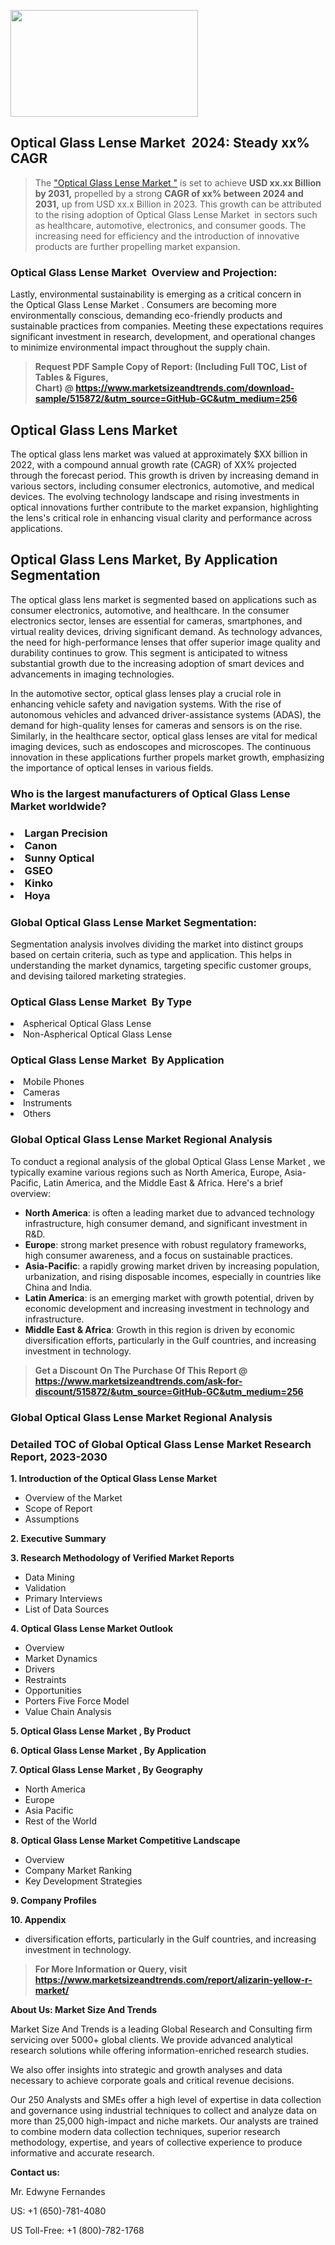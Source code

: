 <p><img class="alignnone size-medium wp-image-20088" src="https://ffe5etoiles.com/wp-content/uploads/2024/12/MST1-300x171.png" alt="" width="300" height="171" /></p><h2 id="ember46" class="ember-view reader-text-block__heading-2">Optical Glass Lense Market &nbsp;2024: Steady&nbsp;xx% CAGR</h2><blockquote id="ember47" class="ember-view reader-text-block__blockquote">The&nbsp;<a class="app-aware-link " href="https://www.marketsizeandtrends.com/download-sample/515872/&utm_source=GitHub-GC&utm_medium=256" target="_blank" data-test-app-aware-link="">"Optical Glass Lense Market "</a>&nbsp;is set to achieve&nbsp;<strong>USD&nbsp;xx.xx&nbsp;Billion by 2031,</strong>&nbsp;propelled by a strong&nbsp;<strong>CAGR of&nbsp;xx% between 2024 and 2031,</strong>&nbsp;up from USD xx.x Billion in 2023. This growth can be attributed to the rising adoption of&nbsp;Optical Glass Lense Market &nbsp;in sectors such as healthcare, automotive, electronics, and consumer goods. The increasing need for efficiency and the introduction of innovative products are further propelling market expansion.</blockquote><h3 id="ember48" class="ember-view reader-text-block__heading-3">Optical Glass Lense Market &nbsp;Overview and Projection:</h3><p id="ember49" class="ember-view reader-text-block__paragraph">Lastly, environmental sustainability is emerging as a critical concern in the&nbsp;Optical Glass Lense Market . Consumers are becoming more environmentally conscious, demanding eco-friendly products and sustainable practices from companies. Meeting these expectations requires significant investment in research, development, and operational changes to minimize environmental impact throughout the supply chain.</p><blockquote id="ember50" class="ember-view reader-text-block__blockquote"><strong>Request PDF Sample Copy of Report: (Including Full TOC, List of Tables &amp; Figures, Chart)&nbsp;@&nbsp;<strong><a href="https://www.marketsizeandtrends.com/download-sample/515872/&utm_source=GitHub-GC&utm_medium=256" target="_blank">https://www.marketsizeandtrends.com/download-sample/515872/&utm_source=GitHub-GC&utm_medium=256</a></strong></strong></blockquote><h3 class=""> <h2>Optical Glass Lens Market</h2><p>The optical glass lens market was valued at approximately $XX billion in 2022, with a compound annual growth rate (CAGR) of XX% projected through the forecast period. This growth is driven by increasing demand in various sectors, including consumer electronics, automotive, and medical devices. The evolving technology landscape and rising investments in optical innovations further contribute to the market expansion, highlighting the lens's critical role in enhancing visual clarity and performance across applications.</p><h2>Optical Glass Lens Market, By Application Segmentation</h2><p>The optical glass lens market is segmented based on applications such as consumer electronics, automotive, and healthcare. In the consumer electronics sector, lenses are essential for cameras, smartphones, and virtual reality devices, driving significant demand. As technology advances, the need for high-performance lenses that offer superior image quality and durability continues to grow. This segment is anticipated to witness substantial growth due to the increasing adoption of smart devices and advancements in imaging technologies.</p><p>In the automotive sector, optical glass lenses play a crucial role in enhancing vehicle safety and navigation systems. With the rise of autonomous vehicles and advanced driver-assistance systems (ADAS), the demand for high-quality lenses for cameras and sensors is on the rise. Similarly, in the healthcare sector, optical glass lenses are vital for medical imaging devices, such as endoscopes and microscopes. The continuous innovation in these applications further propels market growth, emphasizing the importance of optical lenses in various fields.</p></h3><h3 id="" class="">Who is the largest manufacturers of&nbsp;Optical Glass Lense Market worldwide?</h3><h3 class=""></Li><Li>Largan Precision</Li><Li> Canon</Li><Li> Sunny Optical</Li><Li> GSEO</Li><Li> Kinko</Li><Li> Hoya</h3><h3 id="ember53" class="ember-view reader-text-block__heading-3">Global&nbsp;Optical Glass Lense Market Segmentation:</h3><p id="ember54" class="ember-view reader-text-block__paragraph">Segmentation analysis involves dividing the market into distinct groups based on certain criteria, such as type and application. This helps in understanding the market dynamics, targeting specific customer groups, and devising tailored marketing strategies.</p><h3 id="" class="">Optical Glass Lense Market &nbsp;By Type</h3><p></Li><Li>Aspherical Optical Glass Lense</Li><Li> Non-Aspherical Optical Glass Lense</p><h3 id="" class="">Optical Glass Lense Market &nbsp;By Application</h3><p class=""></Li><Li>Mobile Phones</Li><Li> Cameras</Li><Li> Instruments</Li><Li> Others</p><h3 id="ember62" class="ember-view reader-text-block__heading-3">Global Optical Glass Lense Market Regional Analysis</h3><p id="ember63" class="ember-view reader-text-block__paragraph">To conduct a regional analysis of the global Optical Glass Lense Market , we typically examine various regions such as North America, Europe, Asia-Pacific, Latin America, and the Middle East &amp; Africa. Here's a brief overview:</p><ul><li><strong>North America</strong>: is often a leading market due to advanced technology infrastructure, high consumer demand, and significant investment in R&amp;D.</li><li><strong>Europe</strong>: strong market presence with robust regulatory frameworks, high consumer awareness, and a focus on sustainable practices.</li><li><strong>Asia-Pacific</strong>: a rapidly growing market driven by increasing population, urbanization, and rising disposable incomes, especially in countries like China and India.</li><li><strong>Latin America</strong>: is an emerging market with growth potential, driven by economic development and increasing investment in technology and infrastructure.</li><li><strong>Middle East &amp; Africa</strong>: Growth in this region is driven by economic diversification efforts, particularly in the Gulf countries, and increasing investment in technology.</li></ul><blockquote id="ember61" class="ember-view reader-text-block__blockquote"><strong>Get a Discount On The Purchase Of This Report @ <strong><a href="https://html-cleaner.com/" target="">https://www.marketsizeandtrends.com/ask-for-discount/515872/&utm_source=GitHub-GC&utm_medium=256</a></strong></strong></blockquote><h3 id="ember62" class="ember-view reader-text-block__heading-3">Global Optical Glass Lense Market Regional Analysis</h3><h3 id="" class="">Detailed TOC of Global Optical Glass Lense Market Research Report, 2023-2030</h3><p id="" class=""><strong>1. Introduction of the Optical Glass Lense Market </strong></p><ul><li>Overview of the Market</li><li>Scope of Report</li><li>Assumptions</li></ul><p id="" class=""><strong>2. Executive Summary</strong></p><p id="" class=""><strong>3. Research Methodology of Verified Market Reports</strong></p><ul><li>Data Mining</li><li>Validation</li><li>Primary Interviews</li><li>List of Data Sources</li></ul><p id="" class=""><strong>4. Optical Glass Lense Market Outlook</strong></p><ul><li>Overview</li><li>Market Dynamics</li><li>Drivers</li><li>Restraints</li><li>Opportunities</li><li>Porters Five Force Model</li><li>Value Chain Analysis</li></ul><p id="" class=""><strong>5. Optical Glass Lense Market , By Product</strong></p><p id="" class=""><strong>6. Optical Glass Lense Market , By Application</strong></p><p id="" class=""><strong>7. Optical Glass Lense Market , By Geography</strong></p><ul><li>North America</li><li>Europe</li><li>Asia Pacific</li><li>Rest of the World</li></ul><p id="" class=""><strong>8. Optical Glass Lense Market Competitive Landscape</strong></p><ul><li>Overview</li><li>Company Market Ranking</li><li>Key Development Strategies</li></ul><p id="" class=""><strong>9. Company Profiles</strong></p><p id="" class=""><strong>10. Appendix</strong></p><ul><li>diversification efforts, particularly in the Gulf countries, and increasing investment in technology.</li></ul><blockquote id="ember65" class="ember-view reader-text-block__blockquote"><strong>For More Information or Query, visit <strong><strong><a href="https://html-cleaner.com/" target="">https://www.marketsizeandtrends.com/report/alizarin-yellow-r-market/</a></strong></strong></strong></blockquote><p id="" class=""><strong>About Us: Market Size And Trends</strong></p><p id="" class="">Market Size And Trends is a leading Global Research and Consulting firm servicing over 5000+ global clients. We provide advanced analytical research solutions while offering information-enriched research studies.</p><p id="" class="">We also offer insights into strategic and growth analyses and data necessary to achieve corporate goals and critical revenue decisions.</p><p id="" class="">Our 250 Analysts and SMEs offer a high level of expertise in data collection and governance using industrial techniques to collect and analyze data on more than 25,000 high-impact and niche markets. Our analysts are trained to combine modern data collection techniques, superior research methodology, expertise, and years of collective experience to produce informative and accurate research.</p><p id="" class=""><strong>Contact us:</strong></p><p id="" class="">Mr. Edwyne Fernandes</p><p id="" class="">US: +1 (650)-781-4080</p><p id="" class="">US Toll-Free: +1 (800)-782-1768</p>
